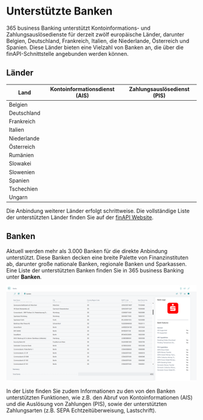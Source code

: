 # Unterstützte Banken

365 business Banking unterstützt Kontoinformations- und Zahlungsauslösedienste für derzeit zwölf europäische Länder, darunter Belgien, Deutschland, Frankreich, Italien, die Niederlande, Österreich und Spanien. Diese Länder bieten eine Vielzahl von Banken an, die über die finAPI-Schnittstelle angebunden werden können.

## Länder

| Land | Kontoinformationsdienst (AIS) | Zahlungsauslösedienst (PIS) |
| --- | --- | --- |
| Belgien | <i aria-hidden="true" class="fas fa-check"></i> | <i aria-hidden="true" class="fas fa-check"></i> |
| Deutschland | <i aria-hidden="true" class="fas fa-check"></i> | <i aria-hidden="true" class="fas fa-check"></i> |
| Frankreich | <i aria-hidden="true" class="fas fa-check"></i> | <i aria-hidden="true" class="fas fa-check"></i> |
| Italien | <i aria-hidden="true" class="fas fa-check"></i> | <i aria-hidden="true" class="fas fa-check"></i> |
| Niederlande | <i aria-hidden="true" class="fas fa-check"></i> | <i aria-hidden="true" class="fas fa-check"></i> |
| Österreich | <i aria-hidden="true" class="fas fa-check"></i> | <i aria-hidden="true" class="fas fa-check"></i> |
| Rumänien | <i aria-hidden="true" class="fas fa-check"></i> | <i aria-hidden="true" class="fas fa-check"></i> |
| Slowakei | <i aria-hidden="true" class="fas fa-check"></i> | <i aria-hidden="true" class="fas fa-check"></i> |
| Slowenien | <i aria-hidden="true" class="fas fa-check"></i> | <i aria-hidden="true" class="fas fa-check"></i> |
| Spanien | <i aria-hidden="true" class="fas fa-check"></i> | <i aria-hidden="true" class="fas fa-check"></i> |
| Tschechien | <i aria-hidden="true" class="fas fa-check"></i> | <i aria-hidden="true" class="fas fa-check"></i> |
| Ungarn | <i aria-hidden="true" class="fas fa-check"></i> | <i aria-hidden="true" class="fas fa-check"></i> |

Die Anbindung weiterer Länder erfolgt schrittweise. Die vollständige Liste der unterstützten Länder finden Sie auf der [finAPI Website](https://www.finapi.io/produkte/verfuegbare-laender/).

## Banken

Aktuell werden mehr als 3.000 Banken für die direkte Anbindung unterstützt. Diese Banken decken eine breite Palette von Finanzinstituten ab, darunter große nationale Banken, regionale Banken und Sparkassen. Eine Liste der unterstützten Banken finden Sie in 365 business Banking unter **Banken**.

![Banken](/assets/images/365-business-banking/banks.en-US.png)

In der Liste finden Sie zudem Informationen zu den von den Banken unterstützten Funktionen, wie z.B. den Abruf von Kontoinformationen (AIS) und die Auslösung von Zahlungen (PIS), sowie der unterstützten Zahlungsarten (z.B. SEPA Echtzeitüberweisung, Lastschrift).